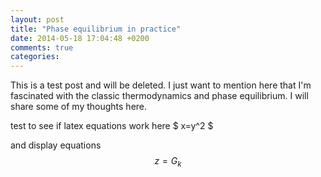 ```yaml
---
layout: post
title: "Phase equilibrium in practice"
date: 2014-05-18 17:04:48 +0200
comments: true
categories: 
---
```


This is a test post and will be deleted. I just want to mention here that I'm fascinated with the classic thermodynamics and phase equilibrium. I will share some of my thoughts here.

test to see if latex equations work here $ x=y^2 $

and display equations $$ z=G_k $$

